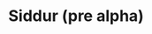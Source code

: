 # Siddur (pre alpha)

<!-- siddur-js npm package -->
<!-- mern-twitter mern api on heroku -->
<!-- daily-learning rails api on heroku -->